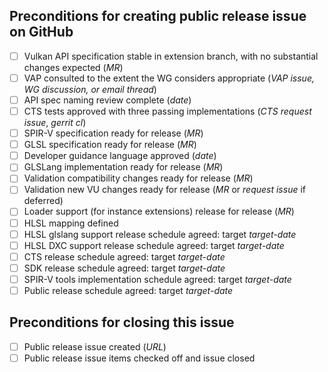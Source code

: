 
<!-- Vulkan EXT Extension Development Checklist Template -->

<!--
This template captures requirements checklists for key milestones
a Vulkan EXT extension passes as it moves from development to
release. You should create an issue from this template
when there is reasonable consensus in the working group that the
extension should be created.

As progress is made on work items, fill in the italicized fields with
appropriate data. For example, when a merge request exists, edit it
into the "API specification ready" line in place of _MR_. When the WG
agrees that it is ready for release, check off the item in
the checklist.
("Ready for release" implies that all discussions are
resolved and there are no MRs in flight that modify behavior defined
by the extension and its dependencies.)

Not all requirements are relevant to all extensions. For example, an
extension that has no language dependencies will not need SPIR-V /
GLSL / HLSL items. In such cases, check the item off and write "N/A"
in the associated data fields. Requirements may also be checked off
if waived by vote of the working group, with a 2/3 majority of
non-abstaining vote are in favor.

-->

## Preconditions for creating public release issue on GitHub

<!--
Check off any of the following preconditions that are not relevant to
the extension in question. Enter target dates for software artifacts
where indicated.
-->

 - [ ] Vulkan API specification stable in extension branch, with no substantial changes expected (_MR_)
 - [ ] VAP consulted to the extent the WG considers appropriate (_VAP issue, WG discussion, or email thread_)
 - [ ] API spec naming review complete (_date_)
 - [ ] CTS tests approved with three passing implementations (_CTS request issue_, _gerrit cl_)
 - [ ] SPIR-V specification ready for release (_MR_)
 - [ ] GLSL specification ready for release (_MR_)
 - [ ] Developer guidance language approved (_date_)
 - [ ] GLSLang implementation ready for release (_MR_)
 - [ ] Validation compatibility changes ready for release (_MR_)
 - [ ] Validation new VU changes ready for release (_MR_ or _request issue_ if deferred)
 - [ ] Loader support (for instance extensions) release for release (_MR_)
 - [ ] HLSL mapping defined
 - [ ] HLSL glslang support release schedule agreed: target _target-date_
 - [ ] HLSL DXC support release schedule agreed: target _target-date_
 - [ ] CTS release schedule agreed: target _target-date_
 - [ ] SDK release schedule agreed: target _target-date_
 - [ ] SPIR-V tools implementation schedule agreed: target _target-date_
 - [ ] Public release schedule agreed: target _target-date_

## Preconditions for closing this issue

 - [ ] Public release issue created (_URL_)
 - [ ] Public release issue items checked off and issue closed
